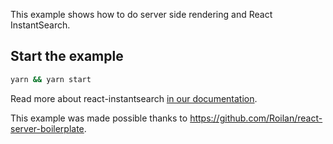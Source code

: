 This example shows how to do server side rendering and React InstantSearch.

## Start the example

```sh
yarn && yarn start
```

Read more about react-instantsearch [in our documentation](https://community.algolia.com/react-instantsearch/).

This example was made possible thanks to https://github.com/Roilan/react-server-boilerplate.
